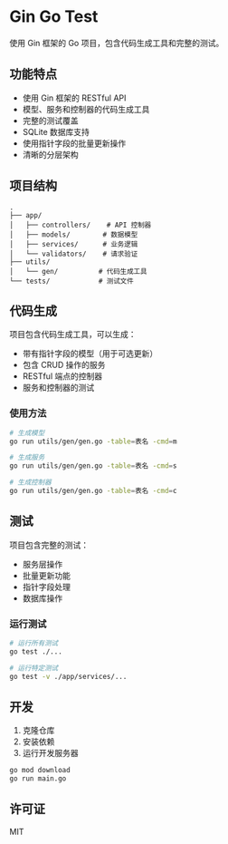 # Gin Go Test

使用 Gin 框架的 Go 项目，包含代码生成工具和完整的测试。

## 功能特点

- 使用 Gin 框架的 RESTful API
- 模型、服务和控制器的代码生成工具
- 完整的测试覆盖
- SQLite 数据库支持
- 使用指针字段的批量更新操作
- 清晰的分层架构

## 项目结构

```
.
├── app/
│   ├── controllers/    # API 控制器
│   ├── models/        # 数据模型
│   ├── services/      # 业务逻辑
│   └── validators/    # 请求验证
├── utils/
│   └── gen/          # 代码生成工具
└── tests/            # 测试文件
```

## 代码生成

项目包含代码生成工具，可以生成：
- 带有指针字段的模型（用于可选更新）
- 包含 CRUD 操作的服务
- RESTful 端点的控制器
- 服务和控制器的测试

### 使用方法

```bash
# 生成模型
go run utils/gen/gen.go -table=表名 -cmd=m

# 生成服务
go run utils/gen/gen.go -table=表名 -cmd=s

# 生成控制器
go run utils/gen/gen.go -table=表名 -cmd=c
```

## 测试

项目包含完整的测试：
- 服务层操作
- 批量更新功能
- 指针字段处理
- 数据库操作

### 运行测试

```bash
# 运行所有测试
go test ./...

# 运行特定测试
go test -v ./app/services/...
```

## 开发

1. 克隆仓库
2. 安装依赖
3. 运行开发服务器

```bash
go mod download
go run main.go
```

## 许可证

MIT 